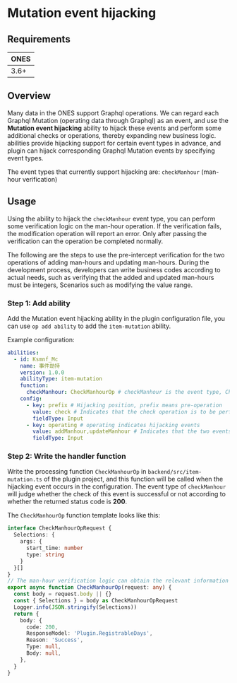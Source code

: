 # Mutation event hijacking

## Requirements

| **ONES** |
| -------- |
| 3.6+     |

## Overview

Many data in the ONES support Graphql operations. We can regard each Graphql Mutation (operating data through Graphql) as an event, and use the **Mutation event hijacking** ability to hijack these events and perform some additional checks or operations, thereby expanding new business logic. abilities provide hijacking support for certain event types in advance, and plugin can hijack corresponding Graphql Mutation events by specifying event types.

The event types that currently support hijacking are: `checkManhour` (man-hour verification)

## Usage

Using the ability to hijack the `checkManhour` event type, you can perform some verification logic on the man-hour operation. If the verification fails, the modification operation will report an error. Only after passing the verification can the operation be completed normally.

The following are the steps to use the pre-intercept verification for the two operations of adding man-hours and updating man-hours. During the development process, developers can write business codes according to actual needs, such as verifying that the added and updated man-hours must be integers, Scenarios such as modifying the value range.

### Step 1: Add ability

Add the Mutation event hijacking ability in the plugin configuration file, you can use `op add ability` to add the `item-mutation` ability.

Example configuration:

```yaml
abilities:
  - id: Ksmnf_Mc
    name: 事件劫持
    version: 1.0.0
    abilityType: item-mutation
    function:
      checkManhour: CheckManhourOp # checkManhour is the event type, CheckManhourOp is the processing function
    config:
      - key: prefix # Hijacking position, prefix means pre-operation
        value: check # Indicates that the check operation is to be performed
        fieldType: Input
      - key: operating # operating indicates hijacking events
        value: addManhour,updateManhour # Indicates that the two events addManhour and updateManhour are to be hijacked
        fieldType: Input
```

### Step 2: Write the handler function

Write the processing function `CheckManhourOp` in `backend/src/item-mutation.ts` of the plugin project, and this function will be called when the hijacking event occurs in the configuration. The event type of `checkManhour` will judge whether the check of this event is successful or not according to whether the returned status code is **200**.

The `CheckManhourOp` function template looks like this:

```typescript
interface CheckManhourOpRequest {
  Selections: {
    args: {
      start_time: number
      type: string
    }
  }[]
}
// The man-hour verification logic can obtain the relevant information of this request from Selections
export async function CheckManhourOp(request: any) {
  const body = request.body || {}
  const { Selections } = body as CheckManhourOpRequest
  Logger.info(JSON.stringify(Selections))
  return {
    body: {
      code: 200,
      ResponseModel: 'Plugin.RegistrableDays',
      Reason: 'Success',
      Type: null,
      Body: null,
    },
  }
}
```
